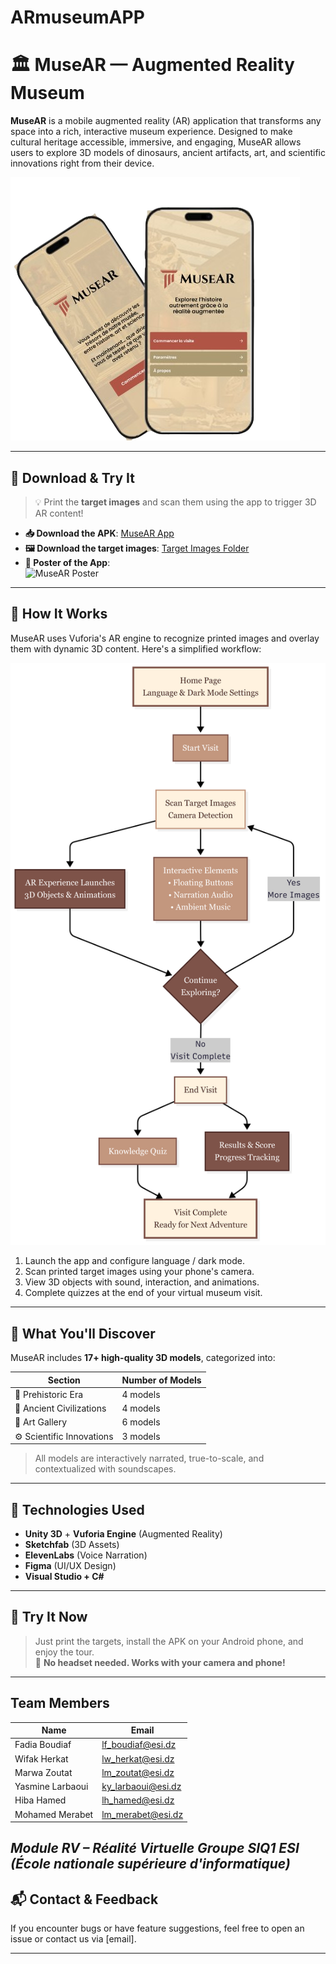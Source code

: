 # ARmuseumAPP
# 🏛️ MuseAR — Augmented Reality Museum

**MuseAR** is a mobile augmented reality (AR) application that transforms any space into a rich, interactive museum experience. Designed to make cultural heritage accessible, immersive, and engaging, MuseAR allows users to explore 3D models of dinosaurs, ancient artifacts, art, and scientific innovations right from their device.

![MuseAR-preview](./assets/MuseAR-preview.png) 

---

## 📲 Download & Try It

> 💡 Print the **target images** and scan them using the app to trigger 3D AR content!

- **📥 Download the APK**: [MuseAR App](https://your-download-link.com)  
- **🖼️ Download the target images**: [Target Images Folder](https://drive.google.com/drive/folders/1JUUThCjd6cHNbs52oVQeagDx-QfrtB4f?usp=drive_link)  
- **🧾 Poster of the App**:  
  ![MuseAR Poster](./assets/poster.png)

---

## 🧭 How It Works

MuseAR uses Vuforia's AR engine to recognize printed images and overlay them with dynamic 3D content. Here's a simplified workflow:

![Workflow Diagram](./assets/flow.png)

1. Launch the app and configure language / dark mode.
2. Scan printed target images using your phone's camera.
3. View 3D objects with sound, interaction, and animations.
4. Complete quizzes at the end of your virtual museum visit.

---

## 🧠 What You'll Discover

MuseAR includes **17+ high-quality 3D models**, categorized into:

| Section                  | Number of Models |
|--------------------------|------------------|
| 🦖 Prehistoric Era       | 4 models         |
| 🏺 Ancient Civilizations | 4 models         |
| 🎨 Art Gallery           | 6 models         |
| ⚙️ Scientific Innovations | 3 models         |

> All models are interactively narrated, true-to-scale, and contextualized with soundscapes.

---

## 🧩 Technologies Used

- **Unity 3D** + **Vuforia Engine** (Augmented Reality)
- **Sketchfab** (3D Assets)
- **ElevenLabs** (Voice Narration)
- **Figma** (UI/UX Design)
- **Visual Studio + C#**

---

## 📌 Try It Now

> Just print the targets, install the APK on your Android phone, and enjoy the tour.  
> 📢 **No headset needed. Works with your camera and phone!**

---

## Team Members

| Name             | Email                                            |
| ---------------- | ------------------------------------------------ |
| Fadia Boudiaf    | [lf\_boudiaf@esi.dz](mailto:lf_boudiaf@esi.dz)   |
| Wifak Herkat     | [lw\_herkat@esi.dz](mailto:lw_herkat@esi.dz)     |
| Marwa Zoutat     | [lm\_zoutat@esi.dz](mailto:lm_zoutat@esi.dz)     |
| Yasmine Larbaoui | [ky\_larbaoui@esi.dz](mailto:ky_larbaoui@esi.dz) |
| Hiba Hamed       | [lh\_hamed@esi.dz](mailto:lh_hamed@esi.dz)       |
| Mohamed Merabet  | [lm\_merabet@esi.dz](mailto:lm_merabet@esi.dz)   |
 
***Module RV – Réalité Virtuelle Groupe SIQ1 ESI (École nationale supérieure d'informatique)***
---

## 📬 Contact & Feedback

If you encounter bugs or have feature suggestions, feel free to open an issue or contact us via [email].

---

